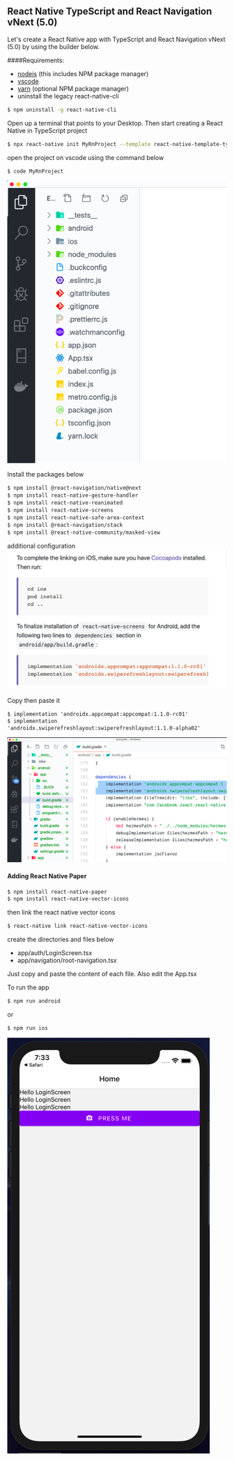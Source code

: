 ## React Native TypeScript and React Navigation vNext (5.0)

Let's create a React Native app with TypeScript and React Navigation vNext (5.0) by using the builder below.

####Requirements:
- [nodejs](https://nodejs.org/en/) (this includes NPM package manager)
- [vscode](https://code.visualstudio.com/)
- [yarn](https://yarnpkg.com/lang/en/) (optional NPM package manager)
- uninstall the legacy react-native-cli

```sh
$ npm uninstall -g react-native-cli
```
Open up a terminal that points to your Desktop.
Then start creating a React Native in TypeScript project
```sh
$ npx react-native init MyRnProject --template react-native-template-typescript@latest
```

open the project on vscode using the command below
```sh
$ code MyRnProject
```
![app](./assets/vscode.png)

Install the packages below
```sh
$ npm install @react-navigation/native@next
$ npm install react-native-gesture-handler
$ npm install react-native-reanimated
$ npm install react-native-screens
$ npm install react-native-safe-area-context
$ npm install @react-navigation/stack
$ npm install @react-native-community/masked-view
```
additional configuration
![app](./assets/ios-and-android-config.png)

Copy then paste it
```shell script
$ implementation 'androidx.appcompat:appcompat:1.1.0-rc01'
$ implementation 'androidx.swiperefreshlayout:swiperefreshlayout:1.1.0-alpha02'
```

![app](./assets/android.png)

#### Adding React Native Paper
```sh
$ npm install react-native-paper
$ npm install react-native-vector-icons
```
then link the react native vector icons
```sh
$ react-native link react-native-vector-icons
```

create the directories and files below
- app/auth/LoginScreen.tsx
- app/navigation/root-navigation.tsx 

Just copy and paste the content of each file. Also edit the App.tsx

To run the app
```sh
$ npm run android
```
or
```sh
$ npm run ios
```

![app](./assets/react-native-paper.png)
